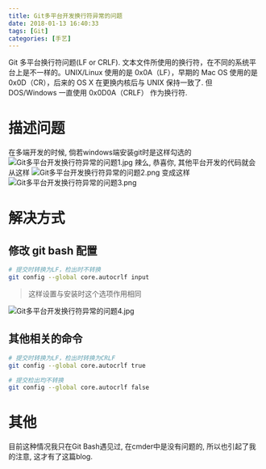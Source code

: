 ```yaml
---
title: Git多平台开发换行符异常的问题
date: 2018-01-13 16:40:33
tags: [Git]
categories: [手艺]
---
```

Git 多平台换行符问题(LF or CRLF).
文本文件所使用的换行符，在不同的系统平台上是不一样的。UNIX/Linux 使用的是 0x0A（LF），早期的 Mac OS 使用的是 0x0D（CR），后来的 OS X 在更换内核后与 UNIX 保持一致了.
但 DOS/Windows 一直使用 0x0D0A（CRLF） 作为换行符.

<!--more-->
# 描述问题
在多端开发的时候, 倘若windows端安装git时是这样勾选的
![Git多平台开发换行符异常的问题1.jpg](https://i.loli.net/2018/09/07/5b9243a7c45a1.jpg)
辣么, 恭喜你, 其他平台开发的代码就会从这样
![Git多平台开发换行符异常的问题2.png](https://i.loli.net/2018/09/07/5b9243a7a4234.png)
变成这样
![Git多平台开发换行符异常的问题3.png](https://i.loli.net/2018/09/07/5b9243a7c3b46.png)

# 解决方式

## 修改 git bash 配置

``` bash
# 提交时转换为LF，检出时不转换
git config --global core.autocrlf input
```

> 这样设置与安装时这个选项作用相同

![Git多平台开发换行符异常的问题4.jpg](https://i.loli.net/2018/09/07/5b9246db725a6.jpg)


## 其他相关的命令

``` bash
# 提交时转换为LF，检出时转换为CRLF
git config --global core.autocrlf true

# 提交检出均不转换
git config --global core.autocrlf false
```

# 其他
目前这种情况我只在Git Bash遇见过, 在cmder中是没有问题的, 所以也引起了我的注意, 这才有了这篇blog.

